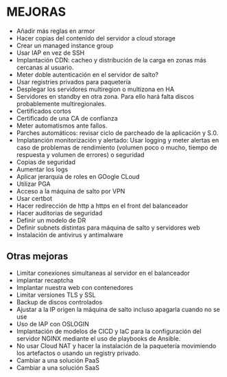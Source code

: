 # MEJORAS
- Añadir más reglas en armor
- Hacer copias del contenido del servidor a cloud storage
- Crear un managed instance group
- Usar IAP en vez de SSH
- Implantación CDN: cacheo y distribución de la carga en zonas más cercanas al usuario.
- Meter doble autenticación en el servidor de salto?
- Usar registries privados para paquetería
- Desplegar los servidores multiregion o multizona en HA
- Servidores en standby en otra zona. Para ello hará falta discos probablemente multiregionales.
- Certificados cortos
- Certificado de una CA de confianza
- Meter automatismos ante fallos.
- Parches automáticos: revisar ciclo de parcheado de la aplicación y S.0.
- Implatanción monitorización y alertado: Usar logging y meter alertas en caso de problemas de rendimiento (volumen poco o mucho, tiempo de respuesta y volumen de errores) o seguridad
- Copias de seguridad
- Aumentar los logs
- Aplicar jerarquia de roles en GOogle CLoud
- Utilizar PGA
- Acceso a la máquina de salto por VPN
- Usar certbot
- Hacer redirección de http a https en el front del balanceador
- Hacer auditorias de seguridad
- Definir un modelo de DR
- Definir subnets distintas para máquina de salto y servidores web
- Instalación de antivirus y antimalware

## Otras mejoras
- Limitar conexiones simultaneas al servidor en el balanceador
- implantar recaptcha
- Implantar nuestra web con contenedores
- Limitar versiones TLS y SSL
- Backup de discos controlados
- Ajustar a la IP origen la máquina de salto incluso apagarla cuando no se use
- Uso de IAP con OSLOGIN
- Implantación de modelos de CICD y IaC para la configuración del servidor NGINX mediante el uso de playbooks de Ansible.
- No usar Cloud NAT y hacer la instalación de la paquetería movimiendo los artefactos o usando un registry privado.
- Cambiar a una solución PaaS
- Cambiar a una solución SaaS

